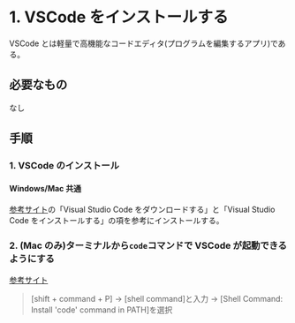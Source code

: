 # 1. VSCode をインストールする

VSCode とは軽量で高機能なコードエディタ(プログラムを編集するアプリ)である。

## 必要なもの

なし

## 手順

### 1. VSCode のインストール

#### Windows/Mac 共通

[参考サイト](https://www.javadrive.jp/vscode/install/index1.html)の「Visual Studio Code をダウンロードする」と「Visual Studio Code をインストールする」の項を参考にインストールする。

### 2. (Mac のみ)ターミナルから`code`コマンドで VSCode が起動できるようにする

[参考サイト](https://qiita.com/P-man_Brown/items/b18f31e3bb98b08ff31b)

> [shift + command + P] -> [shell command]と入力 -> [Shell Command: Install 'code' command in PATH]を選択
